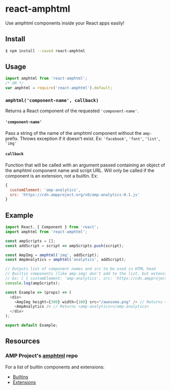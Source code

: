 # react-amphtml
Use amphtml components inside your React apps easily!

## Install
```bash
$ npm install --saved react-amphtml
```

## Usage
```js
import amphtml from 'react-amphtml';
/* OR */
var amphtml = require('react-amphtml').default;
```

### `amphtml('component-name', callback)`
Returns a React component of the requested `'component-name'`.

#### `'component-name'`
Pass a string of the name of the amphtml component without the `amp-` prefix. Throws exception if it doesn't exist.
Ex: `'facebook'`, `'font'`, `'list'`, `'img'`

#### `callback`
Function that will be called with an argument passed containing an object of the amphtml component name and script URL.
Will only be called if the component is an extension, not a builtin.
Ex:
```js
{
  customElement: 'amp-analytics',
  src: 'https://cdn.ampproject.org/v0/amp-analytics-0.1.js'
}
```

## Example
```js
import React, { Component } from 'react';
import amphtml from 'react-amphtml';

const ampScripts = [];
const addScript = script => ampScripts.push(script);

const AmpImg = amphtml('img', addScript);
const AmpAnalytics = amphtml('analytics', addScript);

// Outputs list of component names and src to be used in HTML head
// Builtin components (like amp-img) don't add to the list, but extensions (like amp-analytics) will
// Ex: [ { customElement: 'amp-analytics', src: 'https://cdn.ampproject.org/v0/amp-analytics-0.1.js' } ]
console.log(ampScripts);

const Example => (props) => (
  <div>
    <AmpImg height={300} width={100} src="/awesome.png" /> // Returns <amp-image height="100" width={300} src="/awesome.png"></amp-image>
    <AmpAnalytics /> // Returns <amp-analytics></amp-analytics>
  </div>
);

export default Example;
```

## Resources
### AMP Project's [amphtml](https://github.com/ampproject/amphtml) repo
For a list of builtin components and extensions:
* [Builtins](https://github.com/ampproject/amphtml/tree/master/builtins)
* [Extensions](https://github.com/ampproject/amphtml/tree/master/extensions)
